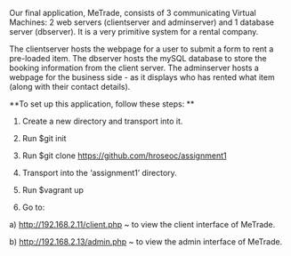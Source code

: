 Our final application, MeTrade, consists of 3 communicating Virtual Machines: 2 web servers (clientserver and adminserver) and 1 database server (dbserver).  It is a very primitive system for a rental company. 

The clientserver hosts the webpage for a user to submit a form to rent a pre-loaded item. 
The dbserver hosts the mySQL database to store the booking information from the client server. 
The adminserver hosts a webpage for the business side - as it displays who has rented what item (along with their contact details). 

**To set up this application, follow these steps: **

1. Create a new directory and transport into it. 

2. Run $git init

3. Run $git clone https://github.com/hroseoc/assignment1 

4. Transport into the ‘assignment1’ directory. 

5. Run $vagrant up

5. Go to: 

a) http://192.168.2.11/client.php ~ to view the client interface of MeTrade.

b) http://192.168.2.13/admin.php ~ to view the admin interface of MeTrade.

